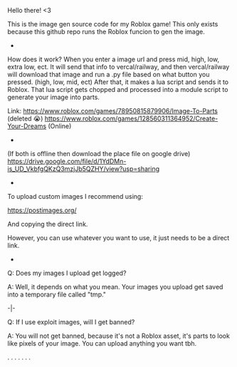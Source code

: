 Hello there! <3

This is the image gen source code for my Roblox game!
This only exists because this github repo runs the Roblox funcion to gen the image.

-

How does it work?
When you enter a image url and press mid, high, low, extra low, ect. It will send that info to vercal/railway, and then vercal/railway will download that image and run a .py file based on what button you pressed. (high, low, mid, ect) After that, it makes a lua script and sends it to Roblox. That lua script gets chopped and processed into a module script to generate your image into parts.

Link: 
https://www.roblox.com/games/78950815879906/Image-To-Parts (deleted :sob:)
https://www.roblox.com/games/128560311364952/Create-Your-Dreams (Online)

-

(If both is offline then download the place file on google drive)
https://drive.google.com/file/d/1YdDMn-is_UD_VkbfgQKzQ3mzjJb5QZHY/view?usp=sharing

-

To upload custom images I recommend using:

https://postimages.org/

And copying the direct link.

However, you can use whatever you want to use, it just needs to be a direct link.

-

Q: Does my images I upload get logged?

A: Well, it depends on what you mean. Your images you upload get saved into a temporary file called "tmp."

-|-

Q: If I use exploit images, will I get banned?

A: You will not get banned, because it's not a Roblox asset, it's parts to look like pixels of your image. You can upload anything you want tbh.

. . . . . . .

